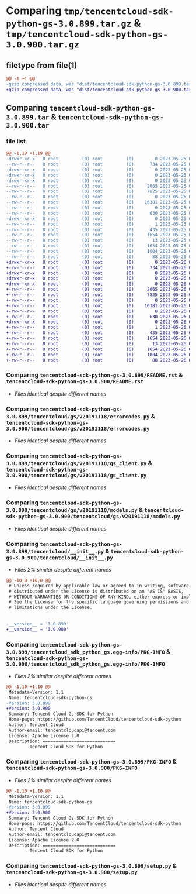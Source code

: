 # Comparing `tmp/tencentcloud-sdk-python-gs-3.0.899.tar.gz` & `tmp/tencentcloud-sdk-python-gs-3.0.900.tar.gz`

## filetype from file(1)

```diff
@@ -1 +1 @@
-gzip compressed data, was "dist/tencentcloud-sdk-python-gs-3.0.899.tar", last modified: Thu May 25 00:27:56 2023, max compression
+gzip compressed data, was "dist/tencentcloud-sdk-python-gs-3.0.900.tar", last modified: Fri May 26 02:19:47 2023, max compression
```

## Comparing `tencentcloud-sdk-python-gs-3.0.899.tar` & `tencentcloud-sdk-python-gs-3.0.900.tar`

### file list

```diff
@@ -1,19 +1,19 @@
-drwxr-xr-x   0 root         (0) root         (0)        0 2023-05-25 00:27:56.000000 tencentcloud-sdk-python-gs-3.0.899/
--rw-r--r--   0 root         (0) root         (0)      734 2023-05-25 00:27:56.000000 tencentcloud-sdk-python-gs-3.0.899/README.rst
-drwxr-xr-x   0 root         (0) root         (0)        0 2023-05-25 00:27:56.000000 tencentcloud-sdk-python-gs-3.0.899/tencentcloud/
-drwxr-xr-x   0 root         (0) root         (0)        0 2023-05-25 00:27:56.000000 tencentcloud-sdk-python-gs-3.0.899/tencentcloud/gs/
-drwxr-xr-x   0 root         (0) root         (0)        0 2023-05-25 00:27:56.000000 tencentcloud-sdk-python-gs-3.0.899/tencentcloud/gs/v20191118/
--rw-r--r--   0 root         (0) root         (0)     2065 2023-05-25 00:27:56.000000 tencentcloud-sdk-python-gs-3.0.899/tencentcloud/gs/v20191118/errorcodes.py
--rw-r--r--   0 root         (0) root         (0)     7825 2023-05-25 00:27:56.000000 tencentcloud-sdk-python-gs-3.0.899/tencentcloud/gs/v20191118/gs_client.py
--rw-r--r--   0 root         (0) root         (0)        0 2023-05-25 00:27:56.000000 tencentcloud-sdk-python-gs-3.0.899/tencentcloud/gs/v20191118/__init__.py
--rw-r--r--   0 root         (0) root         (0)    16381 2023-05-25 00:27:56.000000 tencentcloud-sdk-python-gs-3.0.899/tencentcloud/gs/v20191118/models.py
--rw-r--r--   0 root         (0) root         (0)        0 2023-05-25 00:27:56.000000 tencentcloud-sdk-python-gs-3.0.899/tencentcloud/gs/__init__.py
--rw-r--r--   0 root         (0) root         (0)      630 2023-05-25 00:27:56.000000 tencentcloud-sdk-python-gs-3.0.899/tencentcloud/__init__.py
-drwxr-xr-x   0 root         (0) root         (0)        0 2023-05-25 00:27:56.000000 tencentcloud-sdk-python-gs-3.0.899/tencentcloud_sdk_python_gs.egg-info/
--rw-r--r--   0 root         (0) root         (0)        1 2023-05-25 00:27:56.000000 tencentcloud-sdk-python-gs-3.0.899/tencentcloud_sdk_python_gs.egg-info/dependency_links.txt
--rw-r--r--   0 root         (0) root         (0)      435 2023-05-25 00:27:56.000000 tencentcloud-sdk-python-gs-3.0.899/tencentcloud_sdk_python_gs.egg-info/SOURCES.txt
--rw-r--r--   0 root         (0) root         (0)     1654 2023-05-25 00:27:56.000000 tencentcloud-sdk-python-gs-3.0.899/tencentcloud_sdk_python_gs.egg-info/PKG-INFO
--rw-r--r--   0 root         (0) root         (0)       13 2023-05-25 00:27:56.000000 tencentcloud-sdk-python-gs-3.0.899/tencentcloud_sdk_python_gs.egg-info/top_level.txt
--rw-r--r--   0 root         (0) root         (0)     1654 2023-05-25 00:27:56.000000 tencentcloud-sdk-python-gs-3.0.899/PKG-INFO
--rw-r--r--   0 root         (0) root         (0)     1004 2023-05-25 00:27:56.000000 tencentcloud-sdk-python-gs-3.0.899/setup.py
--rw-r--r--   0 root         (0) root         (0)       88 2023-05-25 00:27:56.000000 tencentcloud-sdk-python-gs-3.0.899/setup.cfg
+drwxr-xr-x   0 root         (0) root         (0)        0 2023-05-26 02:19:47.000000 tencentcloud-sdk-python-gs-3.0.900/
+-rw-r--r--   0 root         (0) root         (0)      734 2023-05-26 02:19:47.000000 tencentcloud-sdk-python-gs-3.0.900/README.rst
+drwxr-xr-x   0 root         (0) root         (0)        0 2023-05-26 02:19:47.000000 tencentcloud-sdk-python-gs-3.0.900/tencentcloud/
+drwxr-xr-x   0 root         (0) root         (0)        0 2023-05-26 02:19:47.000000 tencentcloud-sdk-python-gs-3.0.900/tencentcloud/gs/
+drwxr-xr-x   0 root         (0) root         (0)        0 2023-05-26 02:19:47.000000 tencentcloud-sdk-python-gs-3.0.900/tencentcloud/gs/v20191118/
+-rw-r--r--   0 root         (0) root         (0)     2065 2023-05-26 02:19:47.000000 tencentcloud-sdk-python-gs-3.0.900/tencentcloud/gs/v20191118/errorcodes.py
+-rw-r--r--   0 root         (0) root         (0)     7825 2023-05-26 02:19:47.000000 tencentcloud-sdk-python-gs-3.0.900/tencentcloud/gs/v20191118/gs_client.py
+-rw-r--r--   0 root         (0) root         (0)        0 2023-05-26 02:19:47.000000 tencentcloud-sdk-python-gs-3.0.900/tencentcloud/gs/v20191118/__init__.py
+-rw-r--r--   0 root         (0) root         (0)    16381 2023-05-26 02:19:47.000000 tencentcloud-sdk-python-gs-3.0.900/tencentcloud/gs/v20191118/models.py
+-rw-r--r--   0 root         (0) root         (0)        0 2023-05-26 02:19:47.000000 tencentcloud-sdk-python-gs-3.0.900/tencentcloud/gs/__init__.py
+-rw-r--r--   0 root         (0) root         (0)      630 2023-05-26 02:19:47.000000 tencentcloud-sdk-python-gs-3.0.900/tencentcloud/__init__.py
+drwxr-xr-x   0 root         (0) root         (0)        0 2023-05-26 02:19:47.000000 tencentcloud-sdk-python-gs-3.0.900/tencentcloud_sdk_python_gs.egg-info/
+-rw-r--r--   0 root         (0) root         (0)        1 2023-05-26 02:19:47.000000 tencentcloud-sdk-python-gs-3.0.900/tencentcloud_sdk_python_gs.egg-info/dependency_links.txt
+-rw-r--r--   0 root         (0) root         (0)      435 2023-05-26 02:19:47.000000 tencentcloud-sdk-python-gs-3.0.900/tencentcloud_sdk_python_gs.egg-info/SOURCES.txt
+-rw-r--r--   0 root         (0) root         (0)     1654 2023-05-26 02:19:47.000000 tencentcloud-sdk-python-gs-3.0.900/tencentcloud_sdk_python_gs.egg-info/PKG-INFO
+-rw-r--r--   0 root         (0) root         (0)       13 2023-05-26 02:19:47.000000 tencentcloud-sdk-python-gs-3.0.900/tencentcloud_sdk_python_gs.egg-info/top_level.txt
+-rw-r--r--   0 root         (0) root         (0)     1654 2023-05-26 02:19:47.000000 tencentcloud-sdk-python-gs-3.0.900/PKG-INFO
+-rw-r--r--   0 root         (0) root         (0)     1004 2023-05-26 02:19:47.000000 tencentcloud-sdk-python-gs-3.0.900/setup.py
+-rw-r--r--   0 root         (0) root         (0)       88 2023-05-26 02:19:47.000000 tencentcloud-sdk-python-gs-3.0.900/setup.cfg
```

### Comparing `tencentcloud-sdk-python-gs-3.0.899/README.rst` & `tencentcloud-sdk-python-gs-3.0.900/README.rst`

 * *Files identical despite different names*

### Comparing `tencentcloud-sdk-python-gs-3.0.899/tencentcloud/gs/v20191118/errorcodes.py` & `tencentcloud-sdk-python-gs-3.0.900/tencentcloud/gs/v20191118/errorcodes.py`

 * *Files identical despite different names*

### Comparing `tencentcloud-sdk-python-gs-3.0.899/tencentcloud/gs/v20191118/gs_client.py` & `tencentcloud-sdk-python-gs-3.0.900/tencentcloud/gs/v20191118/gs_client.py`

 * *Files identical despite different names*

### Comparing `tencentcloud-sdk-python-gs-3.0.899/tencentcloud/gs/v20191118/models.py` & `tencentcloud-sdk-python-gs-3.0.900/tencentcloud/gs/v20191118/models.py`

 * *Files identical despite different names*

### Comparing `tencentcloud-sdk-python-gs-3.0.899/tencentcloud/__init__.py` & `tencentcloud-sdk-python-gs-3.0.900/tencentcloud/__init__.py`

 * *Files 2% similar despite different names*

```diff
@@ -10,8 +10,8 @@
 # Unless required by applicable law or agreed to in writing, software
 # distributed under the License is distributed on an "AS IS" BASIS,
 # WITHOUT WARRANTIES OR CONDITIONS OF ANY KIND, either express or implied.
 # See the License for the specific language governing permissions and
 # limitations under the License.
 
 
-__version__ = '3.0.899'
+__version__ = '3.0.900'
```

### Comparing `tencentcloud-sdk-python-gs-3.0.899/tencentcloud_sdk_python_gs.egg-info/PKG-INFO` & `tencentcloud-sdk-python-gs-3.0.900/tencentcloud_sdk_python_gs.egg-info/PKG-INFO`

 * *Files 2% similar despite different names*

```diff
@@ -1,10 +1,10 @@
 Metadata-Version: 1.1
 Name: tencentcloud-sdk-python-gs
-Version: 3.0.899
+Version: 3.0.900
 Summary: Tencent Cloud Gs SDK for Python
 Home-page: https://github.com/TencentCloud/tencentcloud-sdk-python
 Author: Tencent Cloud
 Author-email: tencentcloudapi@tencent.com
 License: Apache License 2.0
 Description: ============================
         Tencent Cloud SDK for Python
```

### Comparing `tencentcloud-sdk-python-gs-3.0.899/PKG-INFO` & `tencentcloud-sdk-python-gs-3.0.900/PKG-INFO`

 * *Files 2% similar despite different names*

```diff
@@ -1,10 +1,10 @@
 Metadata-Version: 1.1
 Name: tencentcloud-sdk-python-gs
-Version: 3.0.899
+Version: 3.0.900
 Summary: Tencent Cloud Gs SDK for Python
 Home-page: https://github.com/TencentCloud/tencentcloud-sdk-python
 Author: Tencent Cloud
 Author-email: tencentcloudapi@tencent.com
 License: Apache License 2.0
 Description: ============================
         Tencent Cloud SDK for Python
```

### Comparing `tencentcloud-sdk-python-gs-3.0.899/setup.py` & `tencentcloud-sdk-python-gs-3.0.900/setup.py`

 * *Files identical despite different names*

